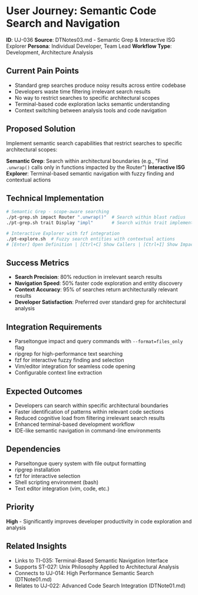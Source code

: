 # User Journey: Semantic Code Search and Navigation

**ID**: UJ-036
**Source**: DTNotes03.md - Semantic Grep & Interactive ISG Explorer
**Persona**: Individual Developer, Team Lead
**Workflow Type**: Development, Architecture Analysis

## Current Pain Points
- Standard grep searches produce noisy results across entire codebase
- Developers waste time filtering irrelevant search results
- No way to restrict searches to specific architectural scopes
- Terminal-based code exploration lacks semantic understanding
- Context switching between analysis tools and code navigation

## Proposed Solution
Implement semantic search capabilities that restrict searches to specific architectural scopes:

**Semantic Grep**: Search within architectural boundaries (e.g., "Find `.unwrap()` calls only in functions impacted by the Router")
**Interactive ISG Explorer**: Terminal-based semantic navigation with fuzzy finding and contextual actions

## Technical Implementation
```bash
# Semantic Grep - scope-aware searching
./pt-grep.sh impact Router ".unwrap()"  # Search within blast radius
./pt-grep.sh trait Display "impl"       # Search within trait implementations

# Interactive Explorer with fzf integration
./pt-explore.sh  # Fuzzy search entities with contextual actions
# [Enter] Open Definition | [Ctrl+C] Show Callers | [Ctrl+I] Show Impact
```

## Success Metrics
- **Search Precision**: 80% reduction in irrelevant search results
- **Navigation Speed**: 50% faster code exploration and entity discovery
- **Context Accuracy**: 95% of searches return architecturally relevant results
- **Developer Satisfaction**: Preferred over standard grep for architectural analysis

## Integration Requirements
- Parseltongue impact and query commands with `--format=files_only` flag
- ripgrep for high-performance text searching
- fzf for interactive fuzzy finding and selection
- Vim/editor integration for seamless code opening
- Configurable context line extraction

## Expected Outcomes
- Developers can search within specific architectural boundaries
- Faster identification of patterns within relevant code sections
- Reduced cognitive load from filtering irrelevant search results
- Enhanced terminal-based development workflow
- IDE-like semantic navigation in command-line environments

## Dependencies
- Parseltongue query system with file output formatting
- ripgrep installation
- fzf for interactive selection
- Shell scripting environment (bash)
- Text editor integration (vim, code, etc.)

## Priority
**High** - Significantly improves developer productivity in code exploration and analysis

## Related Insights
- Links to TI-035: Terminal-Based Semantic Navigation Interface
- Supports ST-027: Unix Philosophy Applied to Architectural Analysis
- Connects to UJ-014: High Performance Semantic Search (DTNote01.md)
- Relates to UJ-022: Advanced Code Search Integration (DTNote01.md)